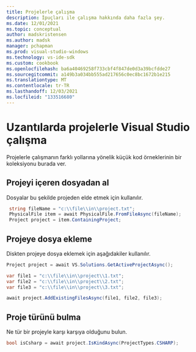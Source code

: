 ```yaml
---
title: Projelerle çalışma
description: İpuçları ile çalışma hakkında daha fazla şey.
ms.date: 12/01/2021
ms.topic: conceptual
author: madskristensen
ms.author: madsk
manager: pchapman
ms.prod: visual-studio-windows
ms.technology: vs-ide-sdk
ms.custom: cookbook
ms.openlocfilehash: ba6a40469258f733cbf4f847de0d3a39bcfdde27
ms.sourcegitcommit: a149b3a034bb555ad217656c0ec8bc1672b1e215
ms.translationtype: MT
ms.contentlocale: tr-TR
ms.lasthandoff: 12/03/2021
ms.locfileid: "133516680"
---
```

# <a name="working-with-projects-in-visual-studio-extensions"></a>Uzantılarda projelerle Visual Studio çalışma

Projelerle çalışmanın farklı yollarına yönelik küçük kod örneklerinin bir koleksiyonu burada ver.

## <a name="get-project-from-contained-file"></a>Projeyi içeren dosyadan al
Dosyalar bu şekilde projeden elde etmek için kullanılır.

```csharp
 string fileName = "c:\\file\\in\\project.txt";
 PhysicalFile item = await PhysicalFile.FromFileAsync(fileName);
 Project project = item.ContainingProject;
```

## <a name="add-files-to-project"></a>Projeye dosya ekleme
Diskten projeye dosya eklemek için aşağıdakiler kullanılır.

```csharp
Project project = await VS.Solutions.GetActiveProjectAsync();

var file1 = "c:\\file\\in\\project\\1.txt";
var file2 = "c:\\file\\in\\project\\2.txt";
var file3 = "c:\\file\\in\\project\\3.txt";

await project.AddExistingFilesAsync(file1, file2, file3);
```

## <a name="find-type-of-project"></a>Proje türünü bulma
Ne tür bir projeyle karşı karşıya olduğunu bulun.

```csharp
bool isCsharp = await project.IsKindAsync(ProjectTypes.CSHARP);
```

